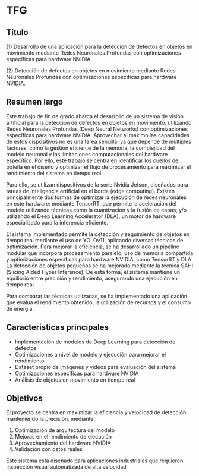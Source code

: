 
# TFG

## Título

(1) Desarrollo de una aplicación para la detección de defectos en objetos en movimiento mediante Redes Neuronales Profundas con optimizaciones específicas para hardware NVIDIA.

(2) Detección de defectos en objetos en movimiento mediante Redes Neuronales Profundas con optimizaciones específicas para hardware NVIDIA.

## Resumen largo

Este trabajo de fin de grado abarca el desarrollo de un sistema de visión artificial para la detección de defectos en objetos en movimiento, utilizando Redes Neuronales Profundas (Deep Neural Networks) con optimizaciones específicas para hardware NVIDIA. Aprovechar al máximo las capacidades de estos dispositivos no es una tarea sencilla, ya que depende de múltiples factores, como la gestión eficiente de la memoria, la complejidad del modelo neuronal y las limitaciones computacionales del hardware específico. Por ello, este trabajo se centra en identificar los cuellos de botella en el diseño y optimizar el flujo de procesamiento para maximizar el rendimiento del sistema en tiempo real.

Para ello, se utilizan dispositivos de la serie Nvidia Jetson, diseñados para tareas de inteligencia artificial en el borde (edge computing). Existen principalmente dos formas de optimizar la ejecución de redes neuronales en este hardware: mediante TensorRT, que permite la aceleración del modelo utilizando técnicas como la cuantización y la fusión de capas, y/o utilizando el Deep Learning Accelerator (DLA), un motor de hardware especializado para la inferencia eficiente.

El sistema implementado permite la detección y seguimiento de objetos en tiempo real mediante el uso de YOLOv11, aplicando diversas técnicas de optimización. Para mejorar la eficiencia, se ha desarrollado un pipeline modular que incorpora procesamiento paralelo, uso de memoria compartida y optimizaciones específicas para hardware NVIDIA, como TensorRT y DLA. La detección de objetos pequeños se ha mejorado mediante la técnica SAHI (Slicing Aided Hyper Inference). De esta forma, el sistema mantiene un equilibrio entre precisión y rendimiento, asegurando una ejecución en tiempo real.

Para comparar las técnicas utilizadas, se ha implementado una aplicación que evalúa el rendimiento obtenido, la utilización de recursos y el consumo de energía.

## Características principales

- Implementación de modelos de Deep Learning para detección de defectos
- Optimizaciones a nivel de modelo y ejecución para mejorar el rendimiento
- Dataset propio de imágenes y videos para evaluación del sistema
- Optimizaciones específicas para hardware NVIDIA
- Análisis de objetos en movimiento en tiempo real

## Objetivos

El proyecto se centra en maximizar la eficiencia y velocidad de detección manteniendo la precisión, mediante:

1. Optimización de arquitectura del modelo
2. Mejoras en el rendimiento de ejecución
3. Aprovechamiento del hardware NVIDIA
4. Validación con datos reales

Este sistema está diseñado para aplicaciones industriales que requieren inspección visual automatizada de alta velocidad

